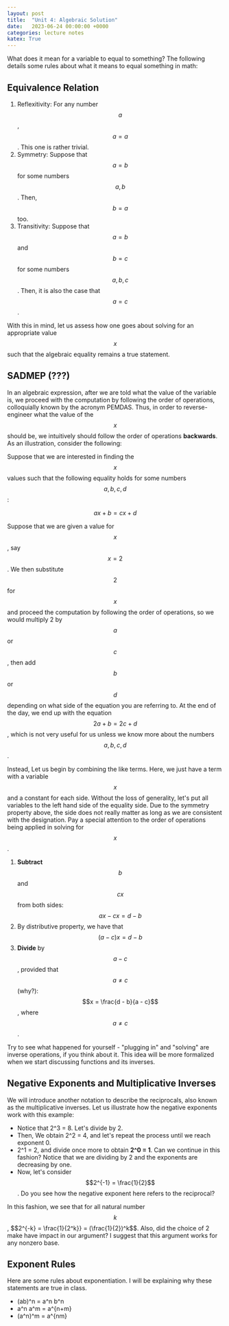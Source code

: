 ```yaml
---
layout: post
title:  "Unit 4: Algebraic Solution"
date:   2023-06-24 00:00:00 +0000
categories: lecture notes
katex: True
---
```


What does it mean for a variable to equal to something? The following details some rules about what it means to equal something in math:  

## Equivalence Relation

1. Reflexitivity: For any number $$a$$, $$a = a$$. This one is rather trivial.
2. Symmetry: Suppose that $$a = b$$ for some numbers $$a, b$$. Then, $$b = a$$ too.
3. Transitivity: Suppose that $$a = b$$ and $$b = c$$ for some numbers $$a,b,c$$. Then, it is also the case that $$a = c$$. 

With this in mind, let us assess how one goes about solving for an appropriate value $$x$$ such that the algebraic equality remains a true statement.

## SADMEP (???)

In an algebraic expression, after we are told what the value of the variable is, we proceed with the computation by following the order of operations, colloquially known by the acronym PEMDAS. Thus, in order to reverse-engineer what the value of the $$x$$ should be, we intuitively should follow the order of operations **backwards**. As an illustration, consider the following:  

Suppose that we are interested in finding the $$x$$ values such that the following equality holds for some numbers $$a,b,c,d$$:  

$$ax+b = cx + d$$  

Suppose that we are given a value for $$x$$, say $$x = 2$$. We then substitute $$2$$ for $$x$$ and proceed the computation by following the order of operations, so we would multiply 2 by $$a$$ or $$c$$, then add $$b$$ or $$d$$ depending on what side of the equation you are referring to. At the end of the day, we end up with the equation $$2a + b = 2c + d$$, which is not very useful for us unless we know more about the numbers $$a,b,c,d$$. 

Instead, Let us begin by combining the like terms. Here, we just have a term with a variable $$x$$ and a constant for each side. Without the loss of generality, let's put all variables to the left hand side of the equality side. Due to the symmetry property above, the side does not really matter as long as we are consistent with the designation. Pay a special attention to the order of operations being applied in solving for $$x$$.

1. **Subtract** $$b$$ and $$cx$$ from both sides: $$ax - cx = d - b$$
2. By distributive property, we have that $$(a-c)x = d - b$$
3. **Divide** by $$a-c$$, provided that $$a \not = c$$ (why?): $$x = \frac{d - b}{a - c}$$, where $$a \not = c$$.  

Try to see what happened for yourself - "plugging in" and "solving" are inverse operations, if you think about it. This idea will be more formalized when we start discussing functions and its inverses.

## Negative Exponents and Multiplicative Inverses

We will introduce another notation to describe the reciprocals, also known as the multiplicative inverses. Let us illustrate how the negative exponents work with this example:  

* Notice that 2^3 = 8. Let's divide by 2.
* Then, We obtain 2^2 = 4, and let's repeat the process until we reach exponent 0.
* 2^1 = 2, and divide once more to obtain **2^0 = 1**. Can we continue in this fashion? Notice that we are dividing by 2 and the exponents are decreasing by one.
* Now, let's consider $$2^{-1} = \frac{1}{2}$$. Do you see how the negative exponent here refers to the reciprocal?  

In this fashion, we see that for all natural number $$k$$, $$2^{-k} = \frac{1}{2^k}} = (\frac{1}{2})^k$$. Also, did the choice of 2 make have impact in our argument? I suggest that this argument works for any nonzero base.

## Exponent Rules

Here are some rules about exponentiation. I will be explaining why these statements are true in class.

* (ab)^n = a^n b^n  
* a^n a^m = a^{n+m}  
* (a^n)^m = a^{nm}